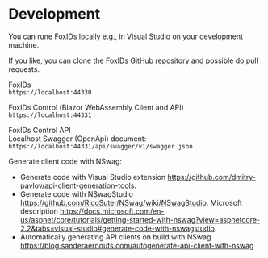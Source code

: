 # Development

You can rune FoxIDs locally e.g., in Visual Studio on your development machine. 

If you like, you can clone the [FoxIDs GitHub repository](https://github.com/ITfoxtec/FoxIDs) and possible do pull requests.
 
FoxIDs  
`https://localhost:44330`

FoxIDs Control (Blazor WebAssembly Client and API)  
`https://localhost:44331`


FoxIDs Control API  
Localhost Swagger (OpenApi) document: `https://localhost:44331/api/swagger/v1/swagger.json`

Generate client code with NSwag:
- Generate code with Visual Studio extension https://github.com/dmitry-pavlov/api-client-generation-tools.
- Generate code with NSwagStudio https://github.com/RicoSuter/NSwag/wiki/NSwagStudio. Microsoft description https://docs.microsoft.com/en-us/aspnet/core/tutorials/getting-started-with-nswag?view=aspnetcore-2.2&tabs=visual-studio#generate-code-with-nswagstudio.
- Automatically generating API clients on build with NSwag https://blog.sanderaernouts.com/autogenerate-api-client-with-nswag

